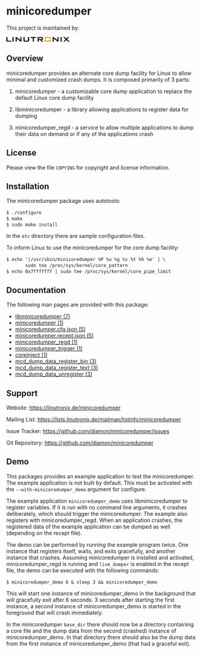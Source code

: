 minicoredumper
==============

This project is maintained by:

[![Linutronix](https://raw.githubusercontent.com/Linutronix/.github/master/images/lx_logo_padded.png)](https://www.linutronix.de)


Overview
--------

minicoredumper provides an alternate core dump facility for Linux
to allow minimal and customized crash dumps. It is composed
primarily of 3 parts:

1. minicoredumper - a customizable core dump application to replace
                    the default Linux core dump facility

2. libminicoredumper - a library allowing applications to register
                       data for dumping

3. minicoredumper_regd - a service to allow multiple applications
                         to dump their data on demand or if any of
                         the applications crash

License
-------

Please view the file `COPYING` for copyright and license information.

Installation
------------

The minicoredumper package uses autotools:

```
$ ./configure
$ make
$ sudo make install
```

In the `etc` directory there are sample configuration files.

To inform Linux to use the minicoredumper for the core dump facility:

```
$ echo '|/usr/sbin/minicoredumper %P %u %g %s %t %h %e' | \
       sudo tee /proc/sys/kernel/core_pattern
$ echo 0x7fffffff | sudo tee /proc/sys/kernel/core_pipe_limit
```

Documentation
-------------

The following man pages are provided with this package:

- [libminicoredumper (7)](https://www.linutronix.de/minicoredumper/man/man7/libminicoredumper.7.html)
- [minicoredumper (1)](https://www.linutronix.de/minicoredumper/man/man1/minicoredumper.1.html)
- [minicoredumper.cfg.json (5)](https://www.linutronix.de/minicoredumper/man/man5/minicoredumper.cfg.json.5.html)
- [minicoredumper.recept.json (5)](https://www.linutronix.de/minicoredumper/man/man5/minicoredumper.recept.json.5.html)
- [minicoredumper_regd (1)](https://www.linutronix.de/minicoredumper/man/man1/minicoredumper_regd.1.html)
- [minicoredumper_trigger (1)](https://www.linutronix.de/minicoredumper/man/man1/minicoredumper_trigger.1.html)
- [coreinject (1)](https://www.linutronix.de/minicoredumper/man/man1/coreinject.1.html)
- [mcd_dump_data_register_bin (3)](https://www.linutronix.de/minicoredumper/man/man3/mcd_dump_data_register_bin.3.html)
- [mcd_dump_data_register_text (3)](https://www.linutronix.de/minicoredumper/man/man3/mcd_dump_data_register_text.3.html)
- [mcd_dump_data_unregister (3)](https://www.linutronix.de/minicoredumper/man/man3/mcd_dump_data_unregister.3.html)

Support
-------

Website: https://linutronix.de/minicoredumper

Mailing List: https://lists.linutronix.de/mailman/listinfo/minicoredumper

Issue Tracker: https://github.com/diamon/minicoredumper/issues

Git Repository: https://github.com/diamon/minicoredumper

Demo
----

This packages provides an example application to test the
minicoredumper. The example application is not built by default.
This must be activated with the `--with-minicoredumper_demo`
argument for configure.

The example application `minicoredumper_demo` uses libminicoredumper
to register variables. If it is run with no command line arguments,
it crashes deliberately, which should trigger the minicoredumper.
The example also registers with minicoredumper_regd. When an
application crashes, the registered data of the example application
can be dumped as well (depending on the recept file).

The demo can be performed by running the example program twice. One
instance that registers itself, waits, and exits gracefully, and
another instance that crashes. Assuming minicoredumper is installed
and activated, minicoredumper_regd is running and `live_dumper` is
enabled in the recept file, the demo can be executed with the
following commands:

```
$ minicoredumper_demo 6 & sleep 3 && minicoredumper_demo
```

This will start one instance of minicoredumper_demo in the background
that will gracefully exit after 6 seconds. 3 seconds after starting
the first instance, a second instance of minicoredumper_demo is
started in the foreground that will crash immediately.

In the minicoredumper `base_dir` there should now be a directory
containing a core file and the dump data from the second (crashed)
instance of minicoredumper_demo. In that directory there should also
be the dump data from the first instance of minicoredumper_demo
(that had a graceful exit).
